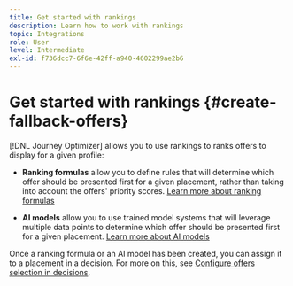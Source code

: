 ```yaml
---
title: Get started with rankings
description: Learn how to work with rankings
topic: Integrations
role: User
level: Intermediate
exl-id: f736dcc7-6f6e-42ff-a940-4602299ae2b6
---
```

# Get started with rankings {#create-fallback-offers}

[!DNL Journey Optimizer] allows you to use rankings to ranks offers to display for a given profile:

* **Ranking formulas** allow you to define rules that will determine which offer should be presented first for a given placement, rather than taking into account the offers' priority scores. [Learn more about ranking formulas](create-ranking-formulas.md)

* **AI models** allow you to use trained model systems that will leverage multiple data points to determine which offer should be presented first for a given placement. [Learn more about AI models](ai-models.md)

Once a ranking formula or an AI model has been created, you can assign it to a placement in a decision. For more on this, see [Configure offers selection in decisions](../offer-activities/configure-offer-selection.md).
